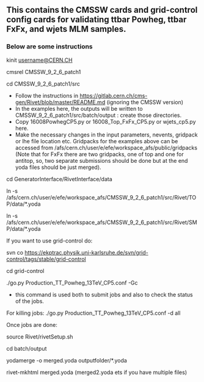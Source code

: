 ## This contains the CMSSW cards and grid-control config cards for validating ttbar Powheg, ttbar FxFx, and wjets MLM samples. 
### Below are some instructions

kinit username@CERN.CH

cmsrel CMSSW_9_2_6_patch1

cd CMSSW_9_2_6_patch1/src

* Follow the instructions in https://gitlab.cern.ch/cms-gen/Rivet/blob/master/README.md (ignoring the CMSSW version)
* In the examples here, the outputs will be written to CMSSW_9_2_6_patch1/src/batch/output : create those directories.
* Copy 16008PowhegCP5.py or 16008_Top_FxFx_CP5.py or wjets_cp5.py here. 
* Make the necessary changes in the input parameters, nevents, gridpack or lhe file location etc. Gridpacks for the examples above can be accessed from /afs/cern.ch/user/e/efe/workspace_afs/public/gridpacks (Note that for FxFx there are two gridpacks, one of top and one for antitop, so, two separate submissions should be done but at the end yoda files should be just merged). 

cd GeneratorInterface/RivetInterface/data

ln -s /afs/cern.ch/user/e/efe/workspace_afs/CMSSW_9_2_6_patch1/src/Rivet/TOP/data/*.yoda

ln -s /afs/cern.ch/user/e/efe/workspace_afs/CMSSW_9_2_6_patch1/src/Rivet/SMP/data/*.yoda



If you want to use grid-control do:

svn co https://ekptrac.physik.uni-karlsruhe.de/svn/grid-control/tags/stable/grid-control

cd grid-control

./go.py Production_TT_Powheg_13TeV_CP5.conf -Gc

- this command is used both to submit jobs and also to check the status of the jobs.

For killing jobs: ./go.py Production_TT_Powheg_13TeV_CP5.conf -d all 

Once jobs are done:

source Rivet/rivetSetup.sh

cd batch/output

yodamerge -o merged.yoda outputfolder/*.yoda

rivet-mkhtml merged.yoda (merged2.yoda ets if you have multiple files)




